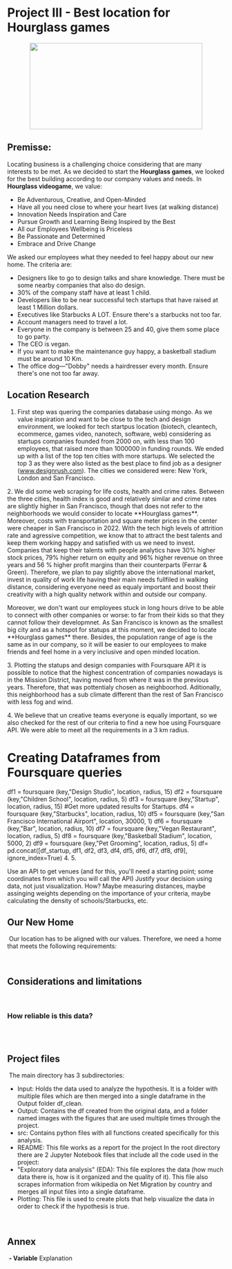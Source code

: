 # Project III - Best location for Hourglass games

<p align="center">
<img src="https://media3.giphy.com/media/9JgeSP0jlRAVBOG9FD/giphy.gif?cid=ecf05e47jp3l0uc3mrb3f6la40lmqjda5av04epacqm4qpx9&rid=giphy.gif&ct=g" width="400" height="200" />
</p>

## **Premisse:**

Locating business is a challenging choice considering that are many interests to be met. As we decided to start the **Hourglass games**, we looked for the best building according to our company values and needs. In **Hourglass videogame**, we value:

<p>
 
- Be Adventurous, Creative, and Open-Minded
- Have all you need close to where your heart lives (at walking distance)
- Innovation Needs Inspiration and Care
- Pursue Growth and Learning Being Inspired by the Best
- All our Employees Wellbeing is Priceless
- Be Passionate and Determined
- Embrace and Drive Change

We asked our employees what they needed to feel happy about our new home. The criteria are:
- Designers like to go to design talks and share knowledge. There must be some nearby companies that also do design.
- 30% of the company staff have at least 1 child.
- Developers like to be near successful tech startups that have raised at least 1 Million dollars.
- Executives like Starbucks A LOT. Ensure there's a starbucks not too far.
- Account managers need to travel a lot.
- Everyone in the company is between 25 and 40, give them some place to go party.
- The CEO is vegan.
- If you want to make the maintenance guy happy, a basketball stadium must be around 10 Km.
- The office dog—"Dobby" needs a hairdresser every month. Ensure there's one not too far away.
 
</p>

## Location Research
1. First step was quering the companies database using mongo. As we value inspiration and want to be close to the tech and design environment, we looked for tech startpus location (biotech, cleantech, ecommerce, games video, nanotech, software, web) considering as startups companies founded from 2000 on, with less than 100 employees, that raised more than 1000000 in funding rounds. We ended up with a list of the top ten cities with more startups. We selected the top 3 as they were also listed as the best place to find job as a designer (www.designrush.com). The cities we considered were: New York, London and San Francisco. </p>
<p>
2. We did some web scraping for life costs, health and crime rates. Between the three cities, health index is good and relatively similar and crime rates are slightly higher in San Francisco, though that does not refer to the neighborhoods we would consider to locate **Hourglass games**. Moreover, costs with transportation and square meter prices in the center were cheaper in San Francisco in 2022. With the tech high levels of attrition rate and agressive competition, we know that to attract the best talents and keep them working happy and satisfied with us we need to invest. Companies that keep their talents with people analytics have 30% higher stock prices, 79% higher return on equity and 96% higher revenue on three years and 56 % higher profit margins than their counterparts (Ferrar & Green). Therefore, we plan to pay slightly above the international market, invest in quality of work life having their main needs fullfiled in walking distance, considering everyone need as equaly important and boost their creativity with a high quality network within and outside our company. </p>
<p>
Moreover, we don't want our employees stuck in long hours drive to be able to connect with other companies or worse: to far from their kids so that they cannot follow their developmnet. As San Francisco is known as the smallest big city and as a hotspot for statups at this moment, we decided to locate **Hourglass games** there. Besides, the population range of age is the same as in our company, so it will be easier to our employees to make friends and feel home in a very inclusive and open minded location.</p>
<p>
3. Plotting the statups and design companies with Foursquare API it is possible to notice that the highest concentration of companies nowadays is in the Mission District, having moved from where it was in the previous years. Therefore, that was pottentialy chosen as neighboorhod. Aditionally, this neighborhood has a sub climate different than the rest of San Francisco with less fog and wind.</p>
<p>
4. We believe that un creative teams everyone is equally important, so we also checked for the rest of our criteria to find a new hoe using Foursquare API. We were able to meet all the requirements in a 3 km radius.
</p>
 
 # Creating Dataframes from Foursquare queries
df1 = foursquare (key,"Design Studio", location, radius, 15)
df2 = foursquare (key,"Children School", location, radius, 5)
df3 = foursquare (key,"Startup", location, radius, 15) #Get more updated results for Startups.
df4 = foursquare (key,"Starbucks", location, radius, 10)
df5 = foursquare (key,"San Francisco International Airport", location, 30000, 1)
df6 = foursquare (key,"Bar", location, radius, 10)
df7 = foursquare (key,"Vegan Restaurant", location, radius, 5)
df8 = foursquare (key,"Basketball Stadium", location, 5000, 2)
df9 = foursquare (key,"Pet Grooming", location, radius, 5)
df= pd.concat([df_startup, df1, df2, df3, df4, df5, df6, df7, df8, df9], ignore_index=True)
4. 
5.


Use an API to get venues (and for this, you'll need a starting point; some coordinates from which you will call the API)
Justify your decision using data, not just visualization. How? Maybe measuring distances, maybe assinging weights depending on the importance of your criteria, maybe calculating the density of schools/Starbucks, etc.
​





## Our New Home 
​
Our location has to be aligned with our values. Therefore, we need a home that meets the following requirements:
<p>

 

​
## Considerations and limitations
​


### How reliable is this data?
<p align="left">
<img src=" " />
</p>


​
## Project files
​
The main directory has 3 subdirectories:
- Input: Holds the data used to analyze the hypothesis. It is a folder with multiple files which are then merged into a single dataframe in the Output folder df_clean.
- Output: Contains the df created from the original data, and a folder named images with the figures that are used multiple times through the project.
- src: Contains python files with all functions created specifically for this analysis.
- README: This file works as a report for the project
In the root directory there are 2 Jupyter Notebook files that include all the code used in the project:
- "Exploratory data analysis" (EDA): This file explores the data (how much data there is, how is it organized and the quality of it). This file also scrapes information from wikipedia on Net Migration by country and merges all input files into a single dataframe.
- Plotting: This file is used to create plots that help visualize the data in order to check if the hypothesis is true.

​
## Annex
​
**- Variable**
Explanation
